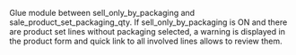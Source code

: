 Glue module between sell_only_by_packaging and sale_product_set_packaging_qty.
If sell_only_by_packaging is ON and there are product set lines without
packaging selected, a warning is displayed in the product form and quick
link to all involved lines allows to review them.
